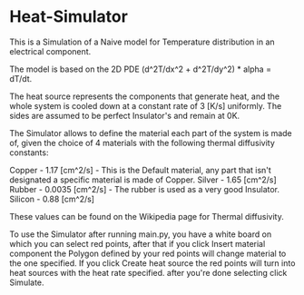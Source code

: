 # Heat-Simulator

This is a Simulation of a Naive model for Temperature distribution in an electrical component.

The model is based on the 2D PDE (d^2T/dx^2 + d^2T/dy^2) * alpha = dT/dt.

The heat source represents the components that generate heat, and the whole system is cooled down at a constant rate of 3 [K/s] uniformly. The sides are assumed to be perfect Insulator's and remain at 0K.

The Simulator allows to define the material each part of the system is made of, given the choice of 4 materials with the following thermal diffusivity constants:
 
Copper - 1.17 [cm^2/s] - This is the Default material, any part that isn't designated a specific material is made of Copper.
Silver - 1.65 [cm^2/s] 
Rubber - 0.0035 [cm^2/s] - The rubber is used as a very good Insulator.
Silicon - 0.88 [cm^2/s]

These values can be found on the Wikipedia page for Thermal diffusivity.

To use the Simulator after running main.py, you have a white board on which you can select red points, after that if you click Insert material component the Polygon defined by your red points will change material to the one specified. If you click Create heat source the red points will turn into heat sources with the heat rate specified. after you're done selecting click Simulate. 
